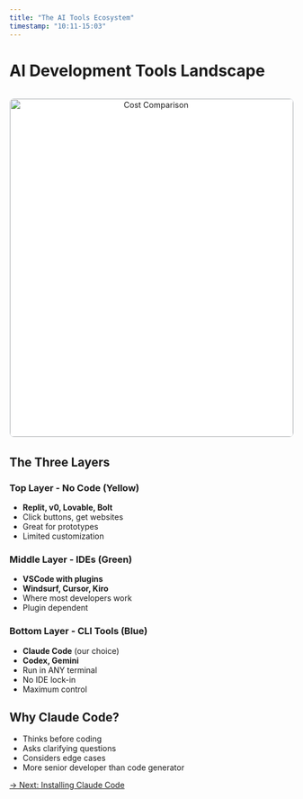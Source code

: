 ```yaml
---
title: "The AI Tools Ecosystem"
timestamp: "10:11-15:03"
---
```


# AI Development Tools Landscape

<div style="width: 100%; max-width: 1200px; margin: 2rem auto; text-align: center;" data-testid="excalidraw-diagram">
<img src="../../diagrams/frames/cost-comparison.svg"
     alt="Cost Comparison"
     title="Cost Comparison"
     data-frame-id="g_huRGX4AReE-0V69pVaT"
     data-frame-name="Cost Comparison"
     style="width: 100%; height: auto; max-height: 600px; object-fit: contain; border: 1px solid #e1e4e8; border-radius: 8px; background: white;">
</div>

## The Three Layers

### Top Layer - No Code (Yellow)
- **Replit, v0, Lovable, Bolt**
- Click buttons, get websites
- Great for prototypes
- Limited customization

### Middle Layer - IDEs (Green)
- **VSCode with plugins**
- **Windsurf, Cursor, Kiro**
- Where most developers work
- Plugin dependent

### Bottom Layer - CLI Tools (Blue)
- **Claude Code** (our choice)
- **Codex, Gemini**
- Run in ANY terminal
- No IDE lock-in
- Maximum control

## Why Claude Code?
- Thinks before coding
- Asks clarifying questions
- Considers edge cases
- More senior developer than code generator

[→ Next: Installing Claude Code](03-claude-code-install.md)